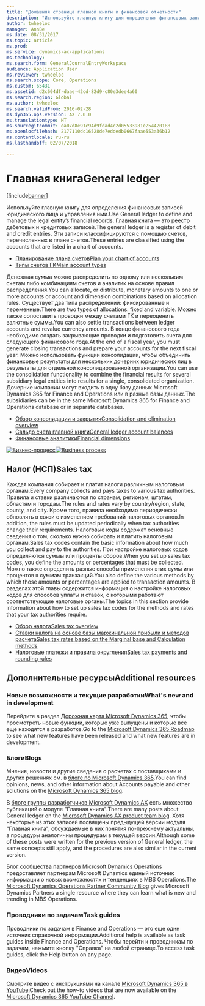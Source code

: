 ```yaml
---
title: "Домашняя страница главной книги и финансовой отчетности"
description: "Используйте главную книгу для определения финансовых записей юридического лица и управления ими."
author: twheeloc
manager: AnnBe
ms.date: 08/31/2017
ms.topic: article
ms.prod: 
ms.service: dynamics-ax-applications
ms.technology: 
ms.search.form: GeneralJournalEntryWorkspace
audience: Application User
ms.reviewer: twheeloc
ms.search.scope: Core, Operations
ms.custom: 65431
ms.assetid: d2c604df-daae-42cd-82d9-c80e3dee4a60
ms.search.region: Global
ms.author: twheeloc
ms.search.validFrom: 2016-02-28
ms.dyn365.ops.version: AX 7.0.0
ms.translationtype: HT
ms.sourcegitcommit: ea07d8e91c94d9fdad4c2d05533981e254420188
ms.openlocfilehash: 2177110dc16528de7eddedb0667faae553a36b12
ms.contentlocale: ru-ru
ms.lasthandoff: 02/07/2018

---
```


# <a name="general-ledger"></a><span data-ttu-id="f1575-103">Главная книга</span><span class="sxs-lookup"><span data-stu-id="f1575-103">General ledger</span></span> 

[!include[banner](../includes/banner.md)]


<span data-ttu-id="f1575-104">Используйте главную книгу для определения финансовых записей юридического лица и управления ими.</span><span class="sxs-lookup"><span data-stu-id="f1575-104">Use General ledger to define and manage the legal entity’s financial records.</span></span> <span data-ttu-id="f1575-105">Главная книга — это реестр дебетовых и кредитовых записей.</span><span class="sxs-lookup"><span data-stu-id="f1575-105">The general ledger is a register of debit and credit entries.</span></span> <span data-ttu-id="f1575-106">Эти записи классифицируются с помощью счетов, перечисленных в плане счетов.</span><span class="sxs-lookup"><span data-stu-id="f1575-106">These entries are classified using the accounts that are listed in a chart of accounts.</span></span> 

 - [<span data-ttu-id="f1575-107">Планирование плана счетов</span><span class="sxs-lookup"><span data-stu-id="f1575-107">Plan your chart of accounts</span></span>](plan-chart-of-accounts.md)
 - [<span data-ttu-id="f1575-108">Типы счетов ГК</span><span class="sxs-lookup"><span data-stu-id="f1575-108">Main account types</span></span>](main-account-types.md)

<span data-ttu-id="f1575-109">Денежная сумма можно распределить по одному или нескольким счетам либо комбинациям счетов и аналитик на основе правил распределения.</span><span class="sxs-lookup"><span data-stu-id="f1575-109">You can allocate, or distribute, monetary amounts to one or more accounts or account and dimension combinations based on allocation rules.</span></span> <span data-ttu-id="f1575-110">Существует два типа распределений: фиксированные и переменные.</span><span class="sxs-lookup"><span data-stu-id="f1575-110">There are two types of allocations: fixed and variable.</span></span> <span data-ttu-id="f1575-111">Можно также сопоставить проводки между счетами ГК и переоценить валютные суммы.</span><span class="sxs-lookup"><span data-stu-id="f1575-111">You can also settle transactions between ledger accounts and revalue currency amounts.</span></span> <span data-ttu-id="f1575-112">В конце финансового года необходимо создать закрывающие проводки и подготовить счета для следующего финансового года.</span><span class="sxs-lookup"><span data-stu-id="f1575-112">At the end of a fiscal year, you must generate closing transactions and prepare your accounts for the next fiscal year.</span></span> <span data-ttu-id="f1575-113">Можно использовать функции консолидации, чтобы объединить финансовые результаты для нескольких дочерних юридических лиц в результаты для отдельной консолидированной организации.</span><span class="sxs-lookup"><span data-stu-id="f1575-113">You can use the consolidation functionality to combine the financial results for several subsidiary legal entities into results for a single, consolidated organization.</span></span> <span data-ttu-id="f1575-114">Дочерние компании могут входить в одну базу данных Microsoft Dynamics 365 for Finance and Operations или в разные базы данных.</span><span class="sxs-lookup"><span data-stu-id="f1575-114">The subsidiaries can be in the same Microsoft Dynamics 365 for Finance and Operations database or in separate databases.</span></span>

- [<span data-ttu-id="f1575-115">Обзор консолидации и закрытия</span><span class="sxs-lookup"><span data-stu-id="f1575-115">Consolidation and elimination overview</span></span>](../budgeting/consolidation-elimination-overview.md)
- [<span data-ttu-id="f1575-116">Сальдо счета главной книги</span><span class="sxs-lookup"><span data-stu-id="f1575-116">General ledger account balances</span></span>](general-ledger-account-balances.md)
- [<span data-ttu-id="f1575-117">Финансовые аналитики</span><span class="sxs-lookup"><span data-stu-id="f1575-117">Financial dimensions</span></span>](financial-dimensions.md)

<span data-ttu-id="f1575-118">[![Бизнес-процесс](./media/GL-process.PNG)](./media/GL-process.PNG)</span><span class="sxs-lookup"><span data-stu-id="f1575-118">[![Business process](./media/GL-process.PNG)](./media/GL-process.PNG)</span></span>

## <a name="sales-tax"></a><span data-ttu-id="f1575-119">Налог (НСП)</span><span class="sxs-lookup"><span data-stu-id="f1575-119">Sales tax</span></span>
<span data-ttu-id="f1575-120">Каждая компания собирает и платит налоги различным налоговым органам.</span><span class="sxs-lookup"><span data-stu-id="f1575-120">Every company collects and pays taxes to various tax authorities.</span></span> <span data-ttu-id="f1575-121">Правила и ставки различаются по странам, регионам, штатам, областям и городам.</span><span class="sxs-lookup"><span data-stu-id="f1575-121">The rules and rates vary by country/region, state, county, and city.</span></span>
<span data-ttu-id="f1575-122">Кроме того, правила необходимо периодически обновлять в связи с изменением требований налоговых органов.</span><span class="sxs-lookup"><span data-stu-id="f1575-122">In addition, the rules must be updated periodically when tax authorities change their requirements.</span></span> <span data-ttu-id="f1575-123">Налоговые коды содержат основные сведения о том, сколько нужно собирать и платить налоговым органам.</span><span class="sxs-lookup"><span data-stu-id="f1575-123">Sales tax codes contain the basic information about how much you collect and pay to the authorities.</span></span> <span data-ttu-id="f1575-124">При настройке налоговых кодов определяются суммы или проценты сборов.</span><span class="sxs-lookup"><span data-stu-id="f1575-124">When you set up sales tax codes, you define the amounts or percentages that must be collected.</span></span> <span data-ttu-id="f1575-125">Можно также определить разные способы применения этих сумм или процентов к суммам транзакций.</span><span class="sxs-lookup"><span data-stu-id="f1575-125">You also define the various methods by which those amounts or percentages are applied to transaction amounts.</span></span> <span data-ttu-id="f1575-126">В разделах этой главы содержится информация о настройке налоговых кодов для способов уплаты и ставок, с которыми работают соответствующие налоговые органы.</span><span class="sxs-lookup"><span data-stu-id="f1575-126">The topics in this section provide information about how to set up sales tax codes for the methods and rates that your tax authorities require.</span></span>

 - [<span data-ttu-id="f1575-127">Обзор налога</span><span class="sxs-lookup"><span data-stu-id="f1575-127">Sales tax overview</span></span>](indirect-taxes-overview.md)
 - [<span data-ttu-id="f1575-128">Ставки налога на основе базы маржинальной прибыли и методов расчета</span><span class="sxs-lookup"><span data-stu-id="f1575-128">Sales tax rates based on the Marginal base and Calculation methods</span></span>](marginal-base-field.md)
 - [<span data-ttu-id="f1575-129">Налоговые платежи и правила округления</span><span class="sxs-lookup"><span data-stu-id="f1575-129">Sales tax payments and rounding rules</span></span>](round-sales-tax-payments.md)


## <a name="additional-resources"></a><span data-ttu-id="f1575-130">Дополнительные ресурсы</span><span class="sxs-lookup"><span data-stu-id="f1575-130">Additional resources</span></span>

### <a name="whats-new-and-in-development"></a><span data-ttu-id="f1575-131">Новые возможности и текущие разработки</span><span class="sxs-lookup"><span data-stu-id="f1575-131">What's new and in development</span></span>

<span data-ttu-id="f1575-132">Перейдите в раздел [Дорожная карта Microsoft Dynamics 365](https://roadmap.dynamics.com/), чтобы просмотреть новые функции, которые уже выпущены и которые все еще находятся в разработке.</span><span class="sxs-lookup"><span data-stu-id="f1575-132">Go to the [Microsoft Dynamics 365 Roadmap](https://roadmap.dynamics.com/) to see what new features have been released and what new features are in development.</span></span> 

### <a name="blogs"></a><span data-ttu-id="f1575-133">Блоги</span><span class="sxs-lookup"><span data-stu-id="f1575-133">Blogs</span></span>

<span data-ttu-id="f1575-134">Мнения, новости и другие сведения о расчетах с поставщиками и других решениях см. в [блоге по Microsoft Dynamics 365](https://community.dynamics.com/b/msftdynamicsblog?c=Enterprise).</span><span class="sxs-lookup"><span data-stu-id="f1575-134">You can find opinions, news, and other information about Accounts payable and other solutions on the [Microsoft Dynamics 365 blog](https://community.dynamics.com/b/msftdynamicsblog?c=Enterprise).</span></span>

<span data-ttu-id="f1575-135">В [блоге группы разработчиков Microsoft Dynamics AX](https://blogs.msdn.microsoft.com/dax/) есть множество публикаций о модуле "Главная книга".</span><span class="sxs-lookup"><span data-stu-id="f1575-135">There are many posts about General ledger on the [Microsoft Dynamics AX product team blog](https://blogs.msdn.microsoft.com/dax/).</span></span> <span data-ttu-id="f1575-136">Хотя некоторые из этих записей посвящены предыдущей версии модуля "Главная книга", обсуждаемые в них понятия по-прежнему актуальны, а процедуры аналогичны процедурам в текущей версии.</span><span class="sxs-lookup"><span data-stu-id="f1575-136">Although some of these posts were written for the previous version of General ledger, the same concepts still apply, and the procedures are also similar in the current version.</span></span>

<span data-ttu-id="f1575-137">[Блог сообщества партнеров Microsoft Dynamics Operations](https://community.dynamics.com/partner/b/operationspartnercommunityblog) предоставляет партнерам Microsoft Dynamics единый источник информации о новых возможностях и тенденциях в MBS Operations.</span><span class="sxs-lookup"><span data-stu-id="f1575-137">The [Microsoft Dynamics Operations Partner Community Blog](https://community.dynamics.com/partner/b/operationspartnercommunityblog) gives Microsoft Dynamics Partners a single resource where they can learn what is new and trending in MBS Operations.</span></span>

### <a name="task-guides"></a><span data-ttu-id="f1575-138">Проводники по задачам</span><span class="sxs-lookup"><span data-stu-id="f1575-138">Task guides</span></span>
<span data-ttu-id="f1575-139">Проводники по задачам в Finance and Operations — это еще один источник справочной информации.</span><span class="sxs-lookup"><span data-stu-id="f1575-139">Additional help is available as task guides inside Finance and Operations.</span></span> <span data-ttu-id="f1575-140">Чтобы перейти к проводникам по задачам, нажмите кнопку "Справка" на любой странице.</span><span class="sxs-lookup"><span data-stu-id="f1575-140">To access task guides, click the Help button on any page.</span></span>

### <a name="videos"></a><span data-ttu-id="f1575-141">Видео</span><span class="sxs-lookup"><span data-stu-id="f1575-141">Videos</span></span>

<span data-ttu-id="f1575-142">Смотрите видео с инструкциями на канале [Microsoft Dynamics 365 в YouTube](https://www.youtube.com/channel/UCJGCg4rB3QSs8y_1FquelBQ).</span><span class="sxs-lookup"><span data-stu-id="f1575-142">Check out the how-to videos that are now available on the [Microsoft Dynamics 365 YouTube Channel](https://www.youtube.com/channel/UCJGCg4rB3QSs8y_1FquelBQ).</span></span>


